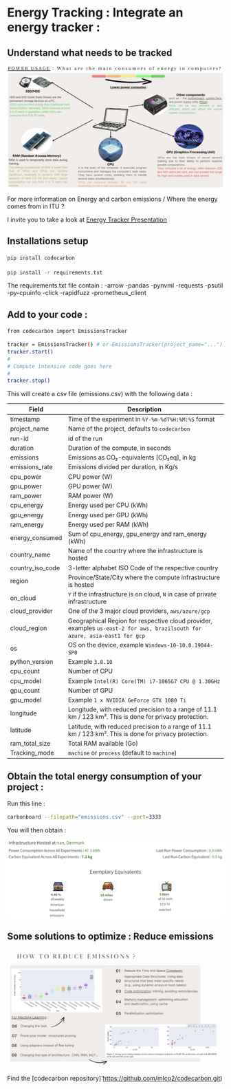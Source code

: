 # Energy Tracking : Integrate an energy tracker :
## Understand what needs to be tracked 
![](images/computer.png)

For more information on Energy and carbon emissions / Where the energy comes from in ITU ?

I invite you to take a look at [Energy Tracker Presentation](EnergyTracker.pdf)

## Installations setup

```bash
pip install codecarbon

pip install -r requirements.txt
```
The requirements.txt file contain :
-arrow
-pandas
-pynvml
-requests
-psutil
-py-cpuinfo
-click
-rapidfuzz
-prometheus_client

## Add to your code : 
```bash
from codecarbon import EmissionsTracker
```
```bash
tracker = EmissionsTracker() # or EmissionsTracker(project_name="...")
tracker.start()
#
# Compute intensive code goes here
#
tracker.stop()
```
This will create a csv file (emissions.csv) with the following data : 


| Field              | Description                                                                                                                                                     |
|--------------------|-----------------------------------------------------------------------------------------------------------------------------------------------------------------|
| timestamp          | Time of the experiment in `%Y-%m-%dT%H:%M:%S` format                                                                                                            |
| project_name       | Name of the project, defaults to `codecarbon`                                                                                                                   |
| run-id             | id of the run                                                                                                                                                  |
| duration           | Duration of the compute, in seconds                                                                                                                             |
| emissions          | Emissions as CO₂-equivalents [CO₂eq], in kg                                                                                                                     |
| emissions_rate     | Emissions divided per duration, in Kg/s                                                                                                                         |
| cpu_power          | CPU power (W)                                                                                                                                                  |
| gpu_power          | GPU power (W)                                                                                                                                                  |
| ram_power          | RAM power (W)                                                                                                                                                  |
| cpu_energy         | Energy used per CPU (kWh)                                                                                                                                       |
| gpu_energy         | Energy used per GPU (kWh)                                                                                                                                       |
| ram_energy         | Energy used per RAM (kWh)                                                                                                                                       |
| energy_consumed    | Sum of cpu_energy, gpu_energy and ram_energy (kWh)                                                                                                              |
| country_name       | Name of the country where the infrastructure is hosted                                                                                                          |
| country_iso_code   | 3-letter alphabet ISO Code of the respective country                                                                                                             |
| region             | Province/State/City where the compute infrastructure is hosted                                                                                                  |
| on_cloud           | `Y` if the infrastructure is on cloud, `N` in case of private infrastructure                                                                                    |
| cloud_provider     | One of the 3 major cloud providers, `aws/azure/gcp`                                                                                                             |
| cloud_region       | Geographical Region for respective cloud provider, examples `us-east-2 for aws, brazilsouth for azure, asia-east1 for gcp`                                        |
| os                 | OS on the device, example `Windows-10-10.0.19044-SP0`                                                                                                            |
| python_version     | Example `3.8.10`                                                                                                                                               |
| cpu_count          | Number of CPU                                                                                                                                                  |
| cpu_model          | Example `Intel(R) Core(TM) i7-1065G7 CPU @ 1.30GHz`                                                                                                              |
| gpu_count          | Number of GPU                                                                                                                                                  |
| gpu_model          | Example `1 x NVIDIA GeForce GTX 1080 Ti`                                                                                                                         |
| longitude          | Longitude, with reduced precision to a range of 11.1 km / 123 km². This is done for privacy protection.                                                        |
| latitude           | Latitude, with reduced precision to a range of 11.1 km / 123 km². This is done for privacy protection.                                                         |
| ram_total_size     | Total RAM available (Go)                                                                                                                                        |
| Tracking_mode      | `machine` or `process` (default to `machine`)                                                                                                                   |


## Obtain the total energy consumption of your project :
Run this line :
```bash
carbonboard --filepath="emissions.csv" --port=3333
```
You will then obtain :

![](images/total.png)

## Some solutions to optimize : Reduce emissions

![](images/optimization.png)

Find the [codecarbon repository]'https://github.com/mlco2/codecarbon.git) 



